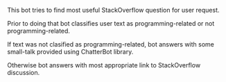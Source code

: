 This bot tries to find most useful StackOverflow question for user request.

Prior to doing that bot classifies user text as programming-related or not programming-related.

If text was not clasified as programming-related, bot answers with some small-talk provided using ChatterBot library.

Otherwise bot answers with most appropriate link to StackOverflow discussion.
